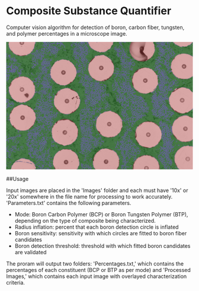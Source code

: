 # Composite Substance Quantifier
Computer vision algorithm for detection of boron, carbon fiber, tungsten, and polymer percentages in a microscope image.  

![Sample Image](images/20x_BCP_Example.jpg)

##Usage 

Input images are placed in the 'Images' folder and each must have '10x' or '20x' somewhere in the file name for processing to work accurately. 'Parameters.txt' contains the following parameters. 

- Mode: Boron Carbon Polymer (BCP) or Boron Tungsten Polymer (BTP), depending on the type of composite being characterized. 
- Radius inflation: percent that each boron detection circle is inflated
- Boron sensitivity: sensitivity with which circles are fitted to boron fiber candidates
- Boron detection threshold: threshold with which fitted boron candidates are validated

The proram will output two folders: 'Percentages.txt,' which contains the percentages of each constituent (BCP or BTP as per mode) and 'Processed Images,' which contains each input image with overlayed characterization criteria. 
